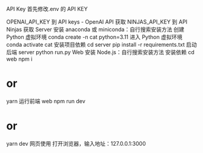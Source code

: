 API Key
首先修改.env 的 API KEY

OPENAI_API_KEY 到 API keys - OpenAI API 获取
NINJAS_API_KEY 到 API Ninjas 获取
Server
安装 anaconda 或 miniconda：自行搜索安装方法
创建 Python 虚拟环境
conda create -n cat python=3.11
进入 Python 虚拟环境
conda activate cat
安装项目依赖
cd server
pip install -r requirements.txt
启动后端 server
python run.py
Web
安装 Node.js：自行搜索安装方法
安装依赖
cd web
npm i
# or
yarn
运行前端 web
npm run dev
# or
yarn dev
网页使用
打开浏览器，输入地址：127.0.0.1:3000
